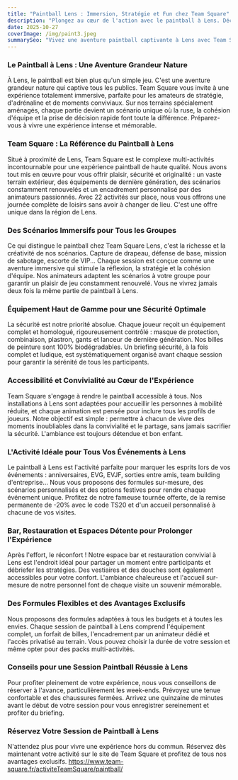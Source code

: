 ```yaml
---
title: "Paintball Lens : Immersion, Stratégie et Fun chez Team Square"
description: "Plongez au cœur de l'action avec le paintball à Lens. Découvrez des scénarios immersifs, un esprit d'équipe survolté et une organisation personnalisée pour des moments inoubliables."
date: 2025-10-27
coverImage: /img/paint3.jpeg
summarySeo: "Vivez une aventure paintball captivante à Lens avec Team Square. Stratégie, adrénaline et fun garantis sur nos terrains thématiques. Réservez votre session !"
---
```


### Le Paintball à Lens : Une Aventure Grandeur Nature

À Lens, le paintball est bien plus qu'un simple jeu. C'est une aventure grandeur nature qui captive tous les publics. Team Square vous invite à une expérience totalement immersive, parfaite pour les amateurs de stratégie, d'adrénaline et de moments conviviaux. Sur nos terrains spécialement aménagés, chaque partie devient un scénario unique où la ruse, la cohésion d'équipe et la prise de décision rapide font toute la différence. Préparez-vous à vivre une expérience intense et mémorable.

### Team Square : La Référence du Paintball à Lens

Situé à proximité de Lens, Team Square est le complexe multi-activités incontournable pour une expérience paintball de haute qualité. Nous avons tout mis en œuvre pour vous offrir plaisir, sécurité et originalité : un vaste terrain extérieur, des équipements de dernière génération, des scénarios constamment renouvelés et un encadrement personnalisé par des animateurs passionnés. Avec 22 activités sur place, nous vous offrons une journée complète de loisirs sans avoir à changer de lieu. C'est une offre unique dans la région de Lens.

### Des Scénarios Immersifs pour Tous les Groupes

Ce qui distingue le paintball chez Team Square Lens, c'est la richesse et la créativité de nos scénarios. Capture de drapeau, défense de base, mission de sabotage, escorte de VIP... Chaque session est conçue comme une aventure immersive qui stimule la réflexion, la stratégie et la cohésion d'équipe. Nos animateurs adaptent les scénarios à votre groupe pour garantir un plaisir de jeu constamment renouvelé. Vous ne vivrez jamais deux fois la même partie de paintball à Lens.

### Équipement Haut de Gamme pour une Sécurité Optimale

La sécurité est notre priorité absolue. Chaque joueur reçoit un équipement complet et homologué, rigoureusement contrôlé : masque de protection, combinaison, plastron, gants et lanceur de dernière génération. Nos billes de peinture sont 100% biodégradables. Un briefing sécurité, à la fois complet et ludique, est systématiquement organisé avant chaque session pour garantir la sérénité de tous les participants.

### Accessibilité et Convivialité au Cœur de l'Expérience

Team Square s'engage à rendre le paintball accessible à tous. Nos installations à Lens sont adaptées pour accueillir les personnes à mobilité réduite, et chaque animation est pensée pour inclure tous les profils de joueurs. Notre objectif est simple : permettre à chacun de vivre des moments inoubliables dans la convivialité et le partage, sans jamais sacrifier la sécurité. L'ambiance est toujours détendue et bon enfant.

### L'Activité Idéale pour Tous Vos Événements à Lens

Le paintball à Lens est l'activité parfaite pour marquer les esprits lors de vos événements : anniversaires, EVG, EVJF, sorties entre amis, team building d'entreprise... Nous vous proposons des formules sur-mesure, des scénarios personnalisés et des options festives pour rendre chaque événement unique. Profitez de notre fameuse tournée offerte, de la remise permanente de -20% avec le code TS20 et d'un accueil personnalisé à chacune de vos visites.

### Bar, Restauration et Espaces Détente pour Prolonger l'Expérience

Après l'effort, le réconfort ! Notre espace bar et restauration convivial à Lens est l'endroit idéal pour partager un moment entre participants et débriefer les stratégies. Des vestiaires et des douches sont également accessibles pour votre confort. L'ambiance chaleureuse et l'accueil sur-mesure de notre personnel font de chaque visite un souvenir mémorable.

### Des Formules Flexibles et des Avantages Exclusifs

Nous proposons des formules adaptées à tous les budgets et à toutes les envies. Chaque session de paintball à Lens comprend l'équipement complet, un forfait de billes, l'encadrement par un animateur dédié et l'accès privatisé au terrain. Vous pouvez choisir la durée de votre session et même opter pour des packs multi-activités.

### Conseils pour une Session Paintball Réussie à Lens

Pour profiter pleinement de votre expérience, nous vous conseillons de réserver à l'avance, particulièrement les week-ends. Prévoyez une tenue confortable et des chaussures fermées. Arrivez une quinzaine de minutes avant le début de votre session pour vous enregistrer sereinement et profiter du briefing.

### Réservez Votre Session de Paintball à Lens

N'attendez plus pour vivre une expérience hors du commun. Réservez dès maintenant votre activité sur le site de Team Square et profitez de tous nos avantages exclusifs.
https://www.team-square.fr/activiteTeamSquare/paintball/
